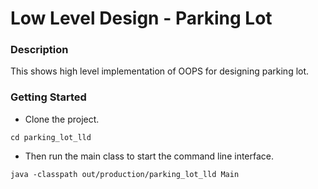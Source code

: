 # Low Level Design - Parking Lot
### Description
  This shows high level implementation of OOPS for designing parking lot.
### Getting Started
* Clone the project.
```
cd parking_lot_lld
```

* Then run the main class to start the command line interface.
```
java -classpath out/production/parking_lot_lld Main
```
